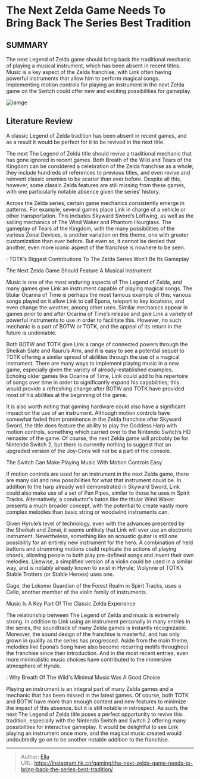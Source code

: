 # The Next Zelda Game Needs To Bring Back The Series Best Tradition


## SUMMARY 



  The next Legend of Zelda game should bring back the traditional mechanic of playing a musical instrument, which has been absent in recent titles.   Music is a key aspect of the Zelda franchise, with Link often having powerful instruments that allow him to perform magical songs.   Implementing motion controls for playing an instrument in the next Zelda game on the Switch could offer new and exciting possibilities for gameplay.  

![iamge](https://static1.srcdn.com/wordpress/wp-content/uploads/2023/12/zelda-totk-wind-waker-link.jpg)

## Literature Review

A classic Legend of Zelda tradition has been absent in recent games, and as a result it would be perfect for it to be revived in the next title.




The next The Legend of Zelda title should revive a traditional mechanic that has gone ignored in recent games. Both Breath of the Wild and Tears of the Kingdom can be considered a celebration of the Zelda franchise as a whole; they include hundreds of references to previous titles, and even revive and reinvent classic enemies to be scarier than ever before. Despite all this, however, some classic Zelda features are still missing from these games, with one particularly notable absence given the series’ history.




Across the Zelda series, certain game mechanics consistently emerge in patterns. For example, several games place Link in charge of a vehicle or other transportation. This includes Skyward Sword’s Loftwing, as well as the sailing mechanics of The Wind Waker and Phantom Hourglass. The gameplay of Tears of the Kingdom, with the many possibilities of the various Zonai Devices, is another variation on this theme, one with greater customization than ever before. But even so, it cannot be denied that another, even more iconic aspect of the franchise is nowhere to be seen.

 : TOTK’s Biggest Contributions To The Zelda Series Won’t Be Its Gameplay


 The Next Zelda Game Should Feature A Musical Instrument 
          

Music is one of the most enduring aspects of The Legend of Zelda, and many games give Link an instrument capable of playing magical songs. The titular Ocarina of Time is perhaps the most famous example of this; various songs played on it allow Link to call Epona, teleport to key locations, and even change the weather, among other uses. Similar mechanics appear in games prior to and after Ocarina of Time’s release and give Link a variety of powerful instruments to use in order to facilitate this. However, no such mechanic is a part of BOTW or TOTK, and the appeal of its return in the future is undeniable.




Both BOTW and TOTK give Link a range of connected powers through the Sheikah Slate and Rauru’s Arm, and it is easy to see a potential sequel to TOTK offering a similar spread of abilities through the use of a magical instrument. There are many ways to implement playing music in a new game, especially given the variety of already-established examples. Echoing older games like Ocarina of Time, Link could add to his repertoire of songs over time in order to significantly expand his capabilities; this would provide a refreshing change after BOTW and TOTK have provided most of his abilities at the beginning of the game.


 

It is also worth noting that gaming hardware could also have a significant impact on the use of an instrument. Although motion controls have somewhat faded from prominence in the Zelda franchise after Skyward Sword, the title does feature the ability to play the Goddess Harp with motion controls, something which carried over to the Nintendo Switch’s HD remaster of the game. Of course, the next Zelda game will probably be for Nintendo Switch 2, but there is currently nothing to suggest that an upgraded version of the Joy-Cons will not be a part of the console.






 The Switch Can Make Playing Music With Motion Controls Easy 
          

If motion controls are used for an instrument in the next Zelda game, there are many old and new possibilities for what that instrument could be. In addition to the harp already well demonstrated in Skyward Sword, Link could also make use of a set of Pan Pipes, similar to those he uses in Spirit Tracks. Alternatively, a conductor&#39;s baton like the titular Wind Waker presents a much broader concept, with the potential to create vastly more complex melodies than basic string or woodwind instruments can.

Given Hyrule’s level of technology, even with the advances presented by the Sheikah and Zonai, it seems unlikely that Link will ever use an electronic instrument. Nevertheless, something like an acoustic guitar is still one possibility for an entirely new instrument for the hero. A combination of held buttons and strumming motions could replicate the actions of playing chords, allowing people to both play pre-defined songs and invent their own melodies. Likewise, a simplified version of a violin could be used in a similar way, and is notably already known to exist in Hyrule; Violynne of TOTK’s Stable Trotters (or Stable Heroes) uses one.






Gage, the Lokomo Guardian of the Forest Realm in Spirit Tracks, uses a Cello, another member of the violin family of instruments.






 Music Is A Key Part Of The Classic Zelda Experience 
         

The relationship between The Legend of Zelda and music is extremely strong. In addition to Link using an instrument personally in many entries in the series, the soundtrack of many Zelda games is instantly recognizable. Moreover, the sound design of the franchise is masterful, and has only grown in quality as the series has progressed. Aside from the main theme, melodies like Epona’s Song have also become recurring motifs throughout the franchise since their introduction. And in the most recent entries, even more minimalistic music choices have contributed to the immersive atmosphere of Hyrule.




 : Why Breath Of The Wild&#39;s Minimal Music Was A Good Choice

Playing an instrument is an integral part of many Zelda games and a mechanic that has been missed in the latest games. Of course, both TOTK and BOTW have more than enough content and new features to minimize the impact of this absence, but it is still notable in retrospect. As such, the next The Legend of Zelda title poses a perfect opportunity to revive this tradition, especially with the Nintendo Switch and Switch 2 offering many possibilities for interactive gameplay. It would be delightful to see Link playing an instrument once more, and the magical music created would undoubtedly go on to be another notable addition to the franchise.



---

> Author: [Ella](https://instagram.hk.cn/)  
> URL: https://instagram.hk.cn/gaming/the-next-zelda-game-needs-to-bring-back-the-series-best-tradition/  

